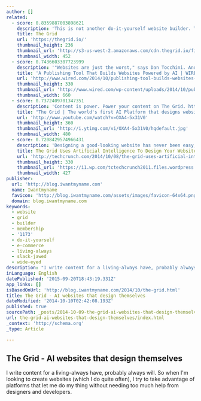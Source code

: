 ```yaml
---
author: []
related:
  - score: 0.8359887003898621
    description: 'This is not another do-it-yourself website builder. The Grid harnesses the power of artificial intelligence to take everything you throw at it - videos, images, text, urls and more - and automatically shape them into a custom website unique to you. As your needs grow, it evolves with you, effortlessly adapting to your needs.'
    title: The Grid
    url: 'https://thegrid.io/'
    thumbnail_height: 236
    thumbnail_url: 'http://s3-us-west-2.amazonaws.com/cdn.thegrid.io/fixtures/images/no_more_zuck.png'
    thumbnail_width: 452
  - score: 0.7436603307723999
    description: '"Websites are just the worst," says Dan Tocchini. And his former profession? Surprise! Website designer. Tocchini learned to loathe website work, oddly enough, after a stint selling European diamonds to small Bay Area jewelers. It was the mid-2000s, and he was lugging a backpack full of stones from retailer to retailer.'
    title: 'A Publishing Tool That Builds Websites Powered by AI | WIRED'
    url: 'http://www.wired.com/2014/10/publishing-tool-builds-websites-powered-ai/'
    thumbnail_height: 330
    thumbnail_url: 'http://www.wired.com/wp-content/uploads/2014/10/pubtool-ft.jpg'
    thumbnail_width: 660
  - score: 0.7372409701347351
    description: 'Content is power. Power your content on The Grid. http://www.thegrid.io This is not another do-it-yourself website builder. The Grid harnesses the power of artificial intelligence to take everything you throw at it - videos, images, text, urls and more - and automatically shape them into a custom website unique to you.'
    title: "The Grid | The world's first AI Platform that designs websites."
    url: 'http://www.youtube.com/watch?v=OXA4-5x31V0'
    thumbnail_height: 360
    thumbnail_url: 'http://i.ytimg.com/vi/OXA4-5x31V0/hqdefault.jpg'
    thumbnail_width: 480
  - score: 0.7208429574966431
    description: 'Designing a good-looking website has never been easy, and while many services promise to let you build a site without ever having to touch any code, you quickly reach their limits if you want to have a more advanced site. The Grid, which is launching its crowdfunding campaign today, promises to do away with all of this.'
    title: The Grid Uses Artificial Intelligence To Design Your Websites For You
    url: 'http://techcrunch.com/2014/10/08/the-grid-uses-artificial-intelligence-to-design-your-websites-for-you/'
    thumbnail_height: 330
    thumbnail_url: 'https://i1.wp.com/tctechcrunch2011.files.wordpress.com/2014/10/tiled.jpg?fit=440%2C330'
    thumbnail_width: 427
publisher:
  url: 'http://blog.iwantmyname.com'
  name: Iwantmyname
  favicon: 'http://blog.iwantmyname.com/assets/images/favicon-64x64.png'
  domain: blog.iwantmyname.com
keywords:
  - website
  - grid
  - builder
  - membership
  - '1173'
  - do-it-yourself
  - e-commerce
  - living-always
  - slack-jawed
  - wide-eyed
description: "I write content for a living-always have, probably always will. So when I'm looking to create websites (which I do quite often), I try to take advantage of platforms that let me do my thing without needing too much help from designers and developers."
inLanguage: English
datePublished: '2015-09-20T18:43:19.331Z'
app_links: []
isBasedOnUrl: 'http://blog.iwantmyname.com/2014/10/the-grid.html'
title: The Grid - AI websites that design themselves
dateModified: '2014-10-10T02:42:08.193Z'
published: true
sourcePath: _posts/2014-10-09-the-grid-ai-websites-that-design-themselves.md
url: the-grid-ai-websites-that-design-themselves/index.html
_context: 'http://schema.org'
_type: Article

---
```

<article style=""><h1>The Grid - AI websites that design themselves</h1><p>I write content for a living-always have, probably always will. So when I'm looking to create websites (which I do quite often), I try to take advantage of platforms that let me do my thing without needing too much help from designers and developers.</p></article>